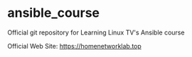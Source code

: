 # ansible_course
Official git repository for Learning Linux TV's Ansible course

Official Web Site: https://homenetworklab.top

